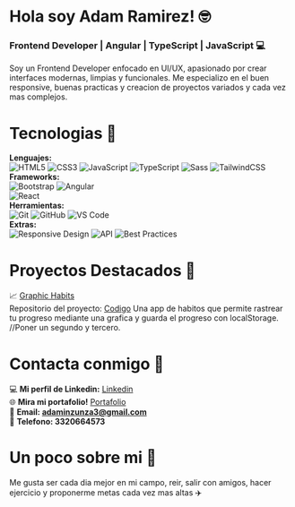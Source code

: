 # Hola soy Adam Ramirez! 🤓​
### Frontend Developer | Angular | TypeScript | JavaScript 💻

Soy un Frontend Developer enfocado en UI/UX, apasionado por crear interfaces modernas, limpias y funcionales.
Me especializo en el buen responsive, buenas practicas y creacion de proyectos variados y cada vez mas complejos.

# Tecnologias 🔎
**Lenguajes:**<br>
![HTML5](https://img.shields.io/badge/HTML5-E34F26?style=for-the-badge&logo=html5&logoColor=white)
![CSS3](https://img.shields.io/badge/CSS3-1572B6?style=for-the-badge&logo=css3&logoColor=white)
![JavaScript](https://img.shields.io/badge/JavaScript-FFD43B?style=for-the-badge&logo=javascript&logoColor=black)
![TypeScript](https://img.shields.io/badge/TypeScript-007ACC?style=for-the-badge&logo=typescript&logoColor=white)
![Sass](https://img.shields.io/badge/Sass-CC6699?style=for-the-badge&logo=sass&logoColor=white)
![TailwindCSS](https://img.shields.io/badge/Tailwind_CSS-38B2AC?style=for-the-badge&logo=tailwind-css&logoColor=white)
<br>
**Frameworks:**<br>
![Bootstrap](https://img.shields.io/badge/Bootstrap-563D7C?style=for-the-badge&logo=bootstrap&logoColor=white)
![Angular](https://img.shields.io/badge/Angular-DD0031?style=for-the-badge&logo=angular&logoColor=white)<br>
![React](https://img.shields.io/badge/React-61DAFB?style=for-the-badge&logo=react&logoColor=black)<br>
**Herramientas:**<br>
![Git](https://img.shields.io/badge/Git-F05032?style=for-the-badge&logo=git&logoColor=white)
![GitHub](https://img.shields.io/badge/GitHub-181717?style=for-the-badge&logo=github&logoColor=white)
![VS Code](https://img.shields.io/badge/VS%20Code-0078D4?style=for-the-badge&logo=visual-studio-code&logoColor=white)<br>
**Extras:**<br>
![Responsive Design](https://img.shields.io/badge/Responsive_Design-22A699?style=for-the-badge&logo=responsiveness&logoColor=white)
![API](https://img.shields.io/badge/Consumo_de_APIs-0A66C2?style=for-the-badge&logo=fastapi&logoColor=white)
![Best Practices](https://img.shields.io/badge/Best_Practices-4CAF50?style=for-the-badge&logo=checkmarx&logoColor=white)


# Proyectos Destacados 🌟
📈 [Graphic Habits](https://habitosapp.netlify.app/)<br>
Repositorio del proyecto: [Codigo](https://github.com/Cuandoyolabi/GraphicHabits)
Una app de habitos que permite rastrear tu progreso mediante una grafica y guarda el
progreso con localStorage.
//Poner un segundo y tercero.


# Contacta conmigo 🧭​
💻 **Mi perfil de Linkedin:** [Linkedin](https://www.linkedin.com/in/adam-samuel-inzunza-ramirez/) <br>
🌐 **Mira mi portafolio!** [Portafolio](https://cuandoyolabi.github.io/PortafolioFrontend/) <br>
📩 **Email: adaminzunza3@gmail.com** ​<br>
📱 **Telefono: 3320664573** <br>

# Un poco sobre mi 💫
Me gusta ser cada dia mejor en mi campo, reir, salir con amigos, hacer ejercicio y 
proponerme metas cada vez mas altas ✈️



